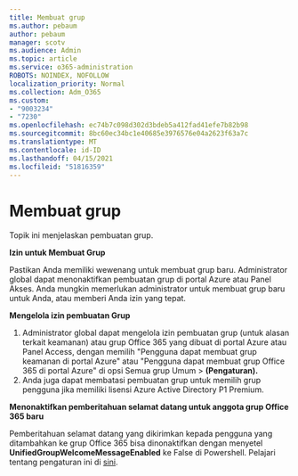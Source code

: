 ```yaml
---
title: Membuat grup
ms.author: pebaum
author: pebaum
manager: scotv
ms.audience: Admin
ms.topic: article
ms.service: o365-administration
ROBOTS: NOINDEX, NOFOLLOW
localization_priority: Normal
ms.collection: Adm_O365
ms.custom:
- "9003234"
- "7230"
ms.openlocfilehash: ec74b7c098d302d3bdeb5a412fad41efe7b82b98
ms.sourcegitcommit: 8bc60ec34bc1e40685e3976576e04a2623f63a7c
ms.translationtype: MT
ms.contentlocale: id-ID
ms.lasthandoff: 04/15/2021
ms.locfileid: "51816359"
---
```

# <a name="create-a-group"></a>Membuat grup

Topik ini menjelaskan pembuatan grup.

**Izin untuk Membuat Grup**

Pastikan Anda memiliki wewenang untuk membuat grup baru. Administrator global dapat menonaktifkan pembuatan grup di portal Azure atau Panel Akses. Anda mungkin memerlukan administrator untuk membuat grup baru untuk Anda, atau memberi Anda izin yang tepat.

**Mengelola izin pembuatan Grup**

1. Administrator global dapat mengelola izin pembuatan grup (untuk alasan terkait keamanan) atau grup Office 365 yang dibuat di portal Azure atau Panel Access, dengan memilih "Pengguna dapat membuat grup keamanan di portal Azure" atau "Pengguna dapat membuat grup Office 365 di portal Azure" di opsi Semua grup Umum  >  **(Pengaturan).**
2. Anda juga dapat membatasi pembuatan grup untuk memilih grup pengguna jika memiliki lisensi Azure Active Directory P1 Premium.

**Menonaktifkan pemberitahuan selamat datang untuk anggota grup Office 365 baru**

Pemberitahuan selamat datang yang dikirimkan kepada pengguna yang ditambahkan ke grup Office 365 bisa dinonaktifkan dengan menyetel **UnifiedGroupWelcomeMessageEnabled** ke False di Powershell. Pelajari tentang pengaturan ini di [sini](https://docs.microsoft.com/powershell/module/exchange/set-unifiedgroup?view=exchange-ps&preserve-view=true).

